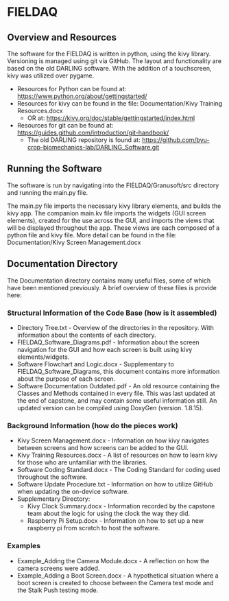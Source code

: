 # FIELDAQ

## Overview and Resources
The software for the FIELDAQ is written in python, using the kivy library. Versioning is managed using git via GitHub. The layout and functionality are based on the old DARLING software. With the addition of a touchscreen, kivy was utilized over pygame.

- Resources for Python can be found at: https://www.python.org/about/gettingstarted/
- Resources for kivy can be found in the file: Documentation/Kivy Training Resources.docx
  - OR at: https://kivy.org/doc/stable/gettingstarted/index.html
- Resources for git can be found at: https://guides.github.com/introduction/git-handbook/
  - The old DARLING repository is found at: https://github.com/byu-crop-biomechanics-lab/DARLING_Software.git

## Running the Software
The software is run by navigating into the FIELDAQ/Granusoft/src directory and running the main.py file.

The main.py file imports the necessary kivy library elements, and builds the kivy app. The companion main.kv file imports the widgets (GUI screen elements), created for the use across the GUI, and imports the views that will be displayed throughout the app. These views are each composed of a python file and kivy file. More detail can be found in the file: Documentation/Kivy Screen Management.docx

## Documentation Directory
The Documentation directory contains many useful files, some of which have been mentioned previously. A brief overview of these files is provide here:
### Structural Information of the Code Base (how is it assembled)
- Directory Tree.txt -  Overview of the directories in the repository. With information about the contents of each directory.
- FIELDAQ_Software_Diagrams.pdf - 	Information about the screen navigation for the GUI and how each screen is built using kivy elements/widgets.
- Software Flowchart and Logic.docx - 	Supplementary to FIELDAQ_Software_Diagrams, this document contains more information about the purpose of each screen.
- Software Documentation Outdated.pdf - 	An old resource containing the Classes and Methods contained in every file. This was last updated at the end of capstone, and may contain some useful information still. An updated version can be compiled using DoxyGen (version. 1.8.15).
### Background Information (how do the pieces work)
- Kivy Screen Management.docx - 	Information on how kivy navigates between screens and how screens can be added to the GUI.
- Kivy Training Resources.docx - 	A list of resources on how to learn kivy for those who are unfamiliar with the libraries.
- Software Coding Standard.docx -	The Coding Standard for coding used throughout the software.
- Software Update Procedure.txt - 	Information on how to utilize GitHub when updating the on-device software.
- Supplementary Directory:
  - Kivy Clock Summary.docx - 	Information recorded by the capstone team about the logic for using the clock the way they did.
  - Raspberry Pi Setup.docx - 	Information on how to set up a new raspberry pi from scratch to host the software.
### Examples
- Example_Adding the Camera Module.docx - A reflection on how the camera screens were added.
- Example_Adding a Boot Screen.docx - A hypothetical situation where a boot screen is created to choose between the Camera test mode and the Stalk Push testing mode.
